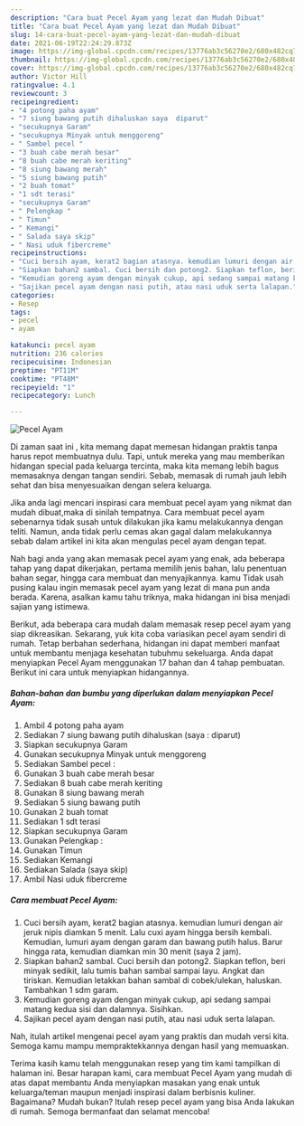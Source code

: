 ```yaml
---
description: "Cara buat Pecel Ayam yang lezat dan Mudah Dibuat"
title: "Cara buat Pecel Ayam yang lezat dan Mudah Dibuat"
slug: 14-cara-buat-pecel-ayam-yang-lezat-dan-mudah-dibuat
date: 2021-06-19T22:24:29.873Z
image: https://img-global.cpcdn.com/recipes/13776ab3c56270e2/680x482cq70/pecel-ayam-foto-resep-utama.jpg
thumbnail: https://img-global.cpcdn.com/recipes/13776ab3c56270e2/680x482cq70/pecel-ayam-foto-resep-utama.jpg
cover: https://img-global.cpcdn.com/recipes/13776ab3c56270e2/680x482cq70/pecel-ayam-foto-resep-utama.jpg
author: Victor Hill
ratingvalue: 4.1
reviewcount: 3
recipeingredient:
- "4 potong paha ayam"
- "7 siung bawang putih dihaluskan saya  diparut"
- "secukupnya Garam"
- "secukupnya Minyak untuk menggoreng"
- " Sambel pecel "
- "3 buah cabe merah besar"
- "8 buah cabe merah keriting"
- "8 siung bawang merah"
- "5 siung bawang putih"
- "2 buah tomat"
- "1 sdt terasi"
- "secukupnya Garam"
- " Pelengkap "
- " Timun"
- " Kemangi"
- " Salada saya skip"
- " Nasi uduk fibercreme"
recipeinstructions:
- "Cuci bersih ayam, kerat2 bagian atasnya. kemudian lumuri dengan air jeruk nipis diamkan 5 menit. Lalu cuxi ayam hingga bersih kembali. Kemudian, lumuri ayam dengan garam dan bawang putih halus. Barur hingga rata, kemudian diamkan min 30 menit (saya 2 jam)."
- "Siapkan bahan2 sambal. Cuci bersih dan potong2. Siapkan teflon, beri minyak sedikit, lalu tumis bahan sambal sampai layu. Angkat dan tiriskan. Kemudian letakkan bahan sambal di cobek/ulekan, haluskan. Tambahkan 1 sdm garam."
- "Kemudian goreng ayam dengan minyak cukup, api sedang sampai matang kedua sisi dan dalamnya. Sisihkan."
- "Sajikan pecel ayam dengan nasi putih, atau nasi uduk serta lalapan."
categories:
- Resep
tags:
- pecel
- ayam

katakunci: pecel ayam 
nutrition: 236 calories
recipecuisine: Indonesian
preptime: "PT11M"
cooktime: "PT48M"
recipeyield: "1"
recipecategory: Lunch

---
```



![Pecel Ayam](https://img-global.cpcdn.com/recipes/13776ab3c56270e2/680x482cq70/pecel-ayam-foto-resep-utama.jpg)

Di zaman  saat ini , kita memang dapat memesan hidangan praktis tanpa harus repot membuatnya dulu. Tapi, untuk mereka yang mau memberikan hidangan special pada keluarga tercinta, maka kita memang lebih bagus memasaknya dengan tangan sendiri. Sebab, memasak di rumah jauh lebih sehat dan bisa menyesuaikan dengan selera keluarga.

Jika anda lagi mencari inspirasi cara membuat pecel ayam yang nikmat dan mudah dibuat,maka di sinilah tempatnya. Cara membuat pecel ayam  sebenarnya tidak susah untuk dilakukan jika kamu melakukannya dengan teliti. Namun, anda tidak perlu cemas akan gagal dalam melakukannya 
sebab dalam artikel ini kita akan mengulas pecel ayam dengan tepat.  



Nah bagi anda yang akan memasak pecel ayam yang enak, ada beberapa tahap yang dapat dikerjakan, pertama memilih jenis bahan, lalu penentuan bahan segar, hingga cara membuat dan menyajikannya. kamu Tidak usah pusing kalau ingin memasak pecel ayam yang lezat di mana pun anda berada. Karena, asalkan kamu  tahu triknya, maka hidangan ini bisa menjadi sajian yang istimewa.

Berikut, ada beberapa cara mudah dalam memasak resep pecel ayam yang siap dikreasikan. Sekarang, yuk kita coba variasikan pecel ayam sendiri di rumah. Tetap berbahan sederhana, hidangan ini dapat memberi manfaat untuk membantu menjaga kesehatan tubuhmu sekeluarga. Anda dapat menyiapkan Pecel Ayam menggunakan 17 bahan dan 4 tahap pembuatan. Berikut ini cara untuk menyiapkan hidangannya.

<!--inarticleads1-->

##### Bahan-bahan dan bumbu yang diperlukan dalam menyiapkan Pecel Ayam:

1. Ambil 4 potong paha ayam
1. Sediakan 7 siung bawang putih dihaluskan (saya : diparut)
1. Siapkan secukupnya Garam
1. Gunakan secukupnya Minyak untuk menggoreng
1. Sediakan  Sambel pecel :
1. Gunakan 3 buah cabe merah besar
1. Sediakan 8 buah cabe merah keriting
1. Gunakan 8 siung bawang merah
1. Sediakan 5 siung bawang putih
1. Gunakan 2 buah tomat
1. Sediakan 1 sdt terasi
1. Siapkan secukupnya Garam
1. Gunakan  Pelengkap :
1. Gunakan  Timun
1. Sediakan  Kemangi
1. Sediakan  Salada (saya skip)
1. Ambil  Nasi uduk fibercreme




<!--inarticleads2-->

##### Cara membuat Pecel Ayam:

1. Cuci bersih ayam, kerat2 bagian atasnya. kemudian lumuri dengan air jeruk nipis diamkan 5 menit. Lalu cuxi ayam hingga bersih kembali. Kemudian, lumuri ayam dengan garam dan bawang putih halus. Barur hingga rata, kemudian diamkan min 30 menit (saya 2 jam).
1. Siapkan bahan2 sambal. Cuci bersih dan potong2. Siapkan teflon, beri minyak sedikit, lalu tumis bahan sambal sampai layu. Angkat dan tiriskan. Kemudian letakkan bahan sambal di cobek/ulekan, haluskan. Tambahkan 1 sdm garam.
1. Kemudian goreng ayam dengan minyak cukup, api sedang sampai matang kedua sisi dan dalamnya. Sisihkan.
1. Sajikan pecel ayam dengan nasi putih, atau nasi uduk serta lalapan.




Nah, itulah artikel mengenai  pecel ayam  yang praktis dan mudah versi kita. Semoga kamu mampu mempraktekkannya dengan hasil yang memuaskan. 

Terima kasih kamu telah menggunakan resep yang tim kami tampilkan di halaman ini. Besar harapan kami, cara membuat  Pecel Ayam yang mudah di atas dapat membantu Anda menyiapkan masakan yang enak untuk keluarga/teman maupun menjadi inspirasi dalam berbisnis kuliner. Bagaimana? Mudah bukan? Itulah resep pecel ayam yang bisa Anda lakukan di rumah. Semoga bermanfaat dan selamat mencoba!

